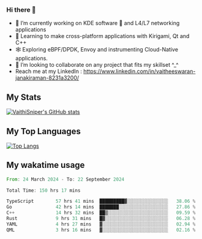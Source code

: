 ### Hi there 👋

- 🔭 I’m currently working on KDE software 💓 and L4/L7 networking applications 
- 📖 Learning to make cross-platform applications with Kirigami, Qt and C++
- 🕸️ Exploring eBPF/DPDK, Envoy and instrumenting Cloud-Native applications. 
- 👯 I’m looking to collaborate on any project that fits my skillset ^_^
- Reach me at my LinkedIn : https://www.linkedin.com/in/vaitheeswaran-janakiraman-8231a3200/

## My Stats
[![VaithiSniper's GitHub stats](https://github-readme-stats.vercel.app/api?username=VaithiSniper&hide=stars&theme=radical)](https://github.com/anuraghazra/github-readme-stats)

## My Top Languages

[![Top Langs](https://github-readme-stats.vercel.app/api/top-langs/?username=VaithiSniper&layout=compact)](https://github.com/anuraghazra/github-readme-stats)

## My wakatime usage

<!--START_SECTION:waka-->

```rust
From: 24 March 2024 - To: 22 September 2024

Total Time: 150 hrs 17 mins

TypeScript        57 hrs 41 mins  █████████▓░░░░░░░░░░░░░░░   38.06 %
Go                42 hrs 14 mins  ███████░░░░░░░░░░░░░░░░░░   27.86 %
C++               14 hrs 32 mins  ██▒░░░░░░░░░░░░░░░░░░░░░░   09.59 %
Rust              9 hrs 31 mins   █▓░░░░░░░░░░░░░░░░░░░░░░░   06.28 %
YAML              4 hrs 27 mins   ▓░░░░░░░░░░░░░░░░░░░░░░░░   02.94 %
QML               3 hrs 16 mins   ▓░░░░░░░░░░░░░░░░░░░░░░░░   02.16 %
```

<!--END_SECTION:waka-->
